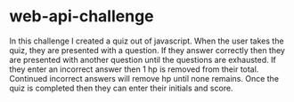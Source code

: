 # web-api-challenge

In this challenge I created a quiz out of javascript. When the user takes the quiz, they are presented with a question. If they answer correctly then they are presented with another question until the questions are exhausted. If they enter an incorrect answer then 1 hp is removed from their total. Continued incorrect answers will remove hp until none remains. Once the quiz is completed then they can enter their initials and score. 